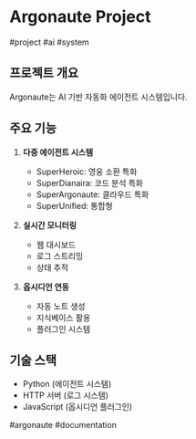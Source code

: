 # Argonaute Project

#project #ai #system

## 프로젝트 개요

Argonaute는 AI 기반 자동화 에이전트 시스템입니다.

## 주요 기능

1. **다중 에이전트 시스템**
   - SuperHeroic: 영웅 소환 특화
   - SuperDianaira: 코드 분석 특화  
   - SuperArgonaute: 클라우드 특화
   - SuperUnified: 통합형

2. **실시간 모니터링**
   - 웹 대시보드
   - 로그 스트리밍
   - 상태 추적

3. **옵시디언 연동**
   - 자동 노트 생성
   - 지식베이스 활용
   - 플러그인 시스템

## 기술 스택

- Python (에이전트 시스템)
- HTTP 서버 (로그 시스템)
- JavaScript (옵시디언 플러그인)

#argonaute #documentation
